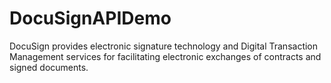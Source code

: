 # DocuSignAPIDemo
DocuSign provides electronic signature technology and Digital Transaction Management services for facilitating electronic exchanges of contracts and signed documents.
